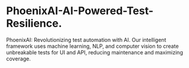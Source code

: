 # PhoenixAI-AI-Powered-Test-Resilience.
PhoenixAI: Revolutionizing test automation with AI.  Our intelligent framework uses machine learning, NLP, and computer vision to create unbreakable tests for UI and API, reducing maintenance and maximizing coverage.
